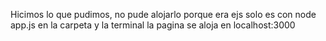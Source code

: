 Hicimos lo que pudimos, no pude alojarlo porque era ejs
solo es con node app.js en la carpeta y la terminal
la pagina se aloja en localhost:3000
